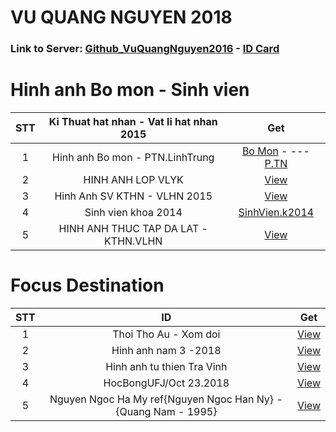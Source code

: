 # VU QUANG NGUYEN 2018 
### Link to Server: [Github_VuQuangNguyen2016](https://vuquangnguyen2016.github.io/Webpage/) - [ID Card](https://github.com/vuquangnguyen2018/WebStudio/issues/12)

# Hinh anh Bo mon - Sinh vien

|STT |Ki Thuat hat nhan - Vat li hat nhan 2015 |Get|
|:--:|:--:|:--:|
|1  |   Hinh anh Bo mon - PTN.LinhTrung                            |   [Bo Mon](https://github.com/vuquangnguyen2018/WebStudio/issues/15)   - --- [P.TN](https://github.com/vuquangnguyen2018/WebStudio/issues/19 )          |
|2  |   HINH ANH LOP VLYK                           |   [View](https://github.com/vuquangnguyen2018/WebStudio/issues/3)             |
|3  |   Hinh Anh SV KTHN - VLHN 2015                |   [View](https://github.com/vuquangnguyen2018/WebStudio/issues/8)             |
|4  |   Sinh vien khoa 2014                         |   [SinhVien.k2014](https://github.com/vuquangnguyen2018/WebStudio/issues/5)   |
|5  |   HINH ANH THUC TAP DA LAT - KTHN.VLHN        |   [View](https://github.com/vuquangnguyen2018/WebStudio/issues/2)             |




# Focus Destination

|STT |ID |Get|
|:--:|:--:|:--:|
|1  |   Thoi Tho Au - Xom doi                                                   |   [View](https://github.com/vuquangnguyen2018/WebStudio/issues/17)             |
|2  |   Hinh anh nam 3 -2018                                                    |   [View](https://github.com/vuquangnguyen2018/WebStudio/issues/4)              |
|3  |   Hinh anh tu thien Tra Vinh                                              |   [View](https://github.com/vuquangnguyen2018/WebStudio/issues/1)              |
|4  |   HocBongUFJ/Oct 23.2018                                                  |   [View](https://github.com/vuquangnguyen2018/WebStudio/issues/16)             |
|5  |   Nguyen Ngoc Ha My ref{Nguyen Ngoc Han Ny} - {Quang Nam - 1995}          |   [View](https://github.com/vuquangnguyen2018/WebStudio/issues/13)             |
